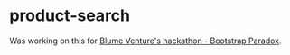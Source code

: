 # product-search

Was working on this for [Blume Venture's hackathon - Bootstrap Paradox](https://skillenza.com/challenge/bootstrap-paradox).
